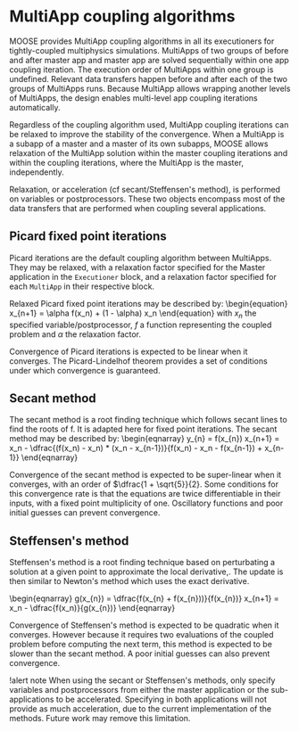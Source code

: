 # MultiApp coupling algorithms

MOOSE provides MultiApp coupling algorithms in all its executioners for tightly-coupled multiphysics simulations.
MultiApps of two groups of before and after master app and master app are solved sequentially within one app coupling iteration.
The execution order of MultiApps within one group is undefined.
Relevant data transfers happen before and after each of the two groups of MultiApps runs.
Because MultiApp allows wrapping another levels of MultiApps, the design enables multi-level app coupling iterations automatically.

Regardless of the coupling algorithm used, MultiApp coupling iterations can be relaxed to improve the stability of the convergence.
When a MultiApp is a subapp of a master and a master of its own subapps, MOOSE allows relaxation of the MultiApp solution
within the master coupling iterations and within the coupling iterations, where the MultiApp is the master, independently.

Relaxation, or acceleration (cf secant/Steffensen's method), is performed on variables or postprocessors. These two objects encompass
most of the data transfers that are performed when coupling several applications.

## Picard fixed point iterations

Picard iterations are the default coupling algorithm between MultiApps. They may be relaxed, with a relaxation factor specified for the
Master application in the `Executioner` block, and a relaxation factor specified for each `MultiApp` in their respective block.

Relaxed Picard fixed point iterations may be described by:
\begin{equation}
x_{n+1} = \alpha f(x_n) + (1 - \alpha) x_n
\end{equation}
with $x_n$ the specified variable/postprocessor, $f$ a function representing the coupled problem and $\alpha$ the relaxation factor.

Convergence of Picard iterations is expected to be linear when it converges. The Picard-Lindelhof theorem provides a set of conditions under
which convergence is guaranteed.

## Secant method

The secant method is a root finding technique which follows secant lines to find the roots of f. It is adapted here for fixed point iterations.
The secant method may be described by:
\begin{eqnarray}
y_{n} = f(x_{n})
x_{n+1} = x_n - \dfrac{(f(x_n) - x_n) * (x_n - x_{n-1})}{f(x_n) - x_n - f(x_{n-1}) + x_{n-1}}
\end{eqnarray}

Convergence of the secant method is expected to be super-linear when it converges, with an order of $\dfrac{1 + \sqrt{5}}{2}. Some conditions
for this convergence rate is that the equations are twice differentiable in their inputs, with a fixed point multiplicity of one. Oscillatory
functions and poor initial guesses can prevent convergence.

## Steffensen's method

Steffensen's method is a root finding technique based on perturbating a solution at a given point to approximate the local derivative,. The update is
then similar to Newton's method which uses the exact derivative.

\begin{eqnarray}
g(x_{n}) = \dfrac{f(x_{n} + f(x_{n}))}{f(x_{n})}
x_{n+1} = x_n - \dfrac{f(x_n)}{g(x_{n})}
\end{eqnarray}

Convergence of Steffensen's method is expected to be quadratic when it converges. However because it requires two evaluations of the coupled
problem before computing the next term, this method is expected to be slower than the secant method. A poor initial guesses can also prevent convergence.

!alert note
When using the secant or Steffensen's methods, only specify variables and postprocessors from either the master application or the sub-applications to be accelerated. Specifying in both applications will not provide as much acceleration, due to the current implementation of the methods. Future work may remove this limitation.
